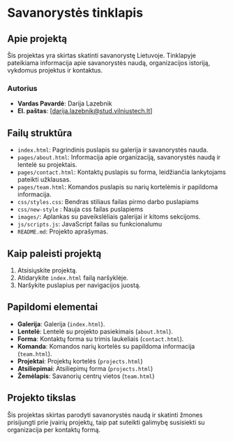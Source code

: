 # Savanorystės tinklapis

## Apie projektą
Šis projektas yra skirtas skatinti savanorystę Lietuvoje. Tinklapyje pateikiama informacija apie savanorystės naudą, organizacijos istoriją, vykdomus projektus ir kontaktus.

### Autorius
- **Vardas Pavardė**: Darija Lazebnik
- **El. paštas**: [darija.lazebnik@stud.vilniustech.lt]

## Failų struktūra
- `index.html`: Pagrindinis puslapis su galerija ir savanorystės nauda.
- `pages/about.html`: Informacija apie organizaciją, savanorystės naudą ir lentelė su projektais.
- `pages/contact.html`: Kontaktų puslapis su forma, leidžiančia lankytojams pateikti užklausas.
- `pages/team.html`: Komandos puslapis su narių kortelėmis ir papildoma informacija.
- `css/styles.css`: Bendras stiliaus failas pirmo darbo puslapiams
- `css/new-style` : Nauja css failas puslapiems
- `images/`: Aplankas su paveikslėliais galerijai ir kitoms sekcijoms.
- `js/scripts.js`: JavaScript failas su funkcionalumu
- `README.md`: Projekto aprašymas.

## Kaip paleisti projektą
1. Atsisiųskite projektą.
2. Atidarykite `index.html` failą naršyklėje.
3. Naršykite puslapius per navigacijos juostą.

## Papildomi elementai
- **Galerija**: Galerija (`index.html`).
- **Lentelė**: Lentelė su projekto pasiekimais (`about.html`).
- **Forma**: Kontaktų forma su trimis laukeliais (`contact.html`).
- **Komanda**: Komandos narių kortelės su papildoma informacija (`team.html`).
- **Projektai**: Projektų kortelės (`projects.html`)
- **Atsiliepimai**: Atsiliepimų forma (`projects.html`)
- **Žemėlapis**: Savanorių centrų vietos (`team.html`)



## Projekto tikslas
Šis projektas skirtas parodyti savanorystės naudą ir skatinti žmones prisijungti prie įvairių projektų, taip pat suteikti galimybę susisiekti su organizacija per kontaktų formą.